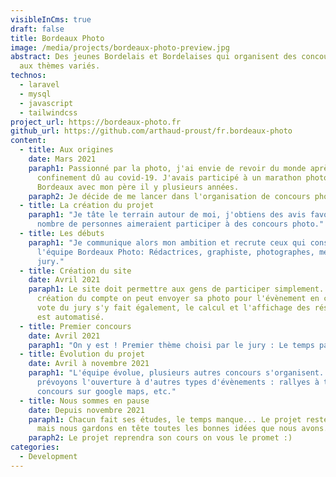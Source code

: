 ```yaml
---
visibleInCms: true
draft: false
title: Bordeaux Photo
image: /media/projects/bordeaux-photo-preview.jpg
abstract: Des jeunes Bordelais et Bordelaises qui organisent des concours photo
  aux thèmes variés.
technos:
  - laravel
  - mysql
  - javascript
  - tailwindcss
project_url: https://bordeaux-photo.fr
github_url: https://github.com/arthaud-proust/fr.bordeaux-photo
content:
  - title: Aux origines
    date: Mars 2021
    paraph1: Passionné par la photo, j'ai envie de revoir du monde après le
      confinement dû au covid-19. J'avais participé à un marathon photo à
      Bordeaux avec mon père il y plusieurs années.
    paraph2: Je décide de me lancer dans l'organisation de concours photos.
  - title: La création du projet
    paraph1: "Je tâte le terrain autour de moi, j'obtiens des avis favorables: bon
      nombre de personnes aimeraient participer à des concours photo."
  - title: Les débuts
    paraph1: "Je communique alors mon ambition et recrute ceux qui constituerons
      l'équipe Bordeaux Photo: Rédactrices, graphiste, photographes, membres du
      jury."
  - title: Création du site
    date: Avril 2021
    paraph1: Le site doit permettre aux gens de participer simplement. Après
      création du compte on peut envoyer sa photo pour l'évènement en cours. Le
      vote du jury s'y fait également, le calcul et l'affichage des résultats
      est automatisé.
  - title: Premier concours
    date: Avril 2021
    paraph1: "On y est ! Premier thème choisi par le jury : Le temps passe."
  - title: Évolution du projet
    date: Avril à novembre 2021
    paraph1: "L'équipe évolue, plusieurs autres concours s'organisent. Nous
      prévoyons l'ouverture à d'autres types d'évènements : rallyes à thèmes,
      concours sur google maps, etc."
  - title: Nous sommes en pause
    date: Depuis novembre 2021
    paraph1: Chacun fait ses études, le temps manque... Le projet reste en suspens
      mais nous gardons en tête toutes les bonnes idées que nous avons.
    paraph2: Le projet reprendra son cours on vous le promet :)
categories:
  - Development
---
```

